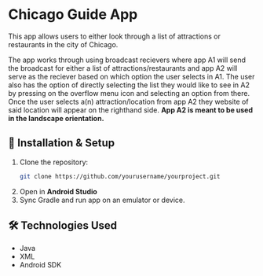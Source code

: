 # Chicago Guide App

This app allows users to either look through a list of attractions or restaurants in the city of Chicago.

The app works through using broadcast recievers where app A1 will send the broadcast for either a list of attractions/restaurants and app A2 will serve as the reciever based on which option the user selects in A1.
The user also has the option of directly selecting the list they would like to see in A2 by pressing on the overflow menu icon and selecting an option from there.
Once the user selects a(n) attraction/location from app A2 they website of said location will appear on the righthand side.
**App A2 is meant to be used in the landscape orientation.** 

## 🔧 Installation & Setup
1. Clone the repository:
   ```sh
   git clone https://github.com/yourusername/yourproject.git
2. Open in **Android Studio**
3. Sync Gradle and run app on an emulator or device.

## 🛠 Technologies Used
- Java
- XML
- Android SDK
  
